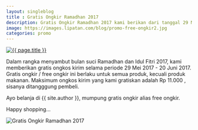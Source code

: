 ```yaml
---
layout: singleblog
title : Gratis Ongkir Ramadhan 2017
description: Gratis Ongkir Ramadhan 2017 kami berikan dari tanggal 29 Mei 2017 - 20 Juni 2017. Ayo belanja, mumpung gratis ongkir alias free ongkir, selamat berbelanja.
image: https://images.lipatan.com/blog/promo-free-ongkir2.jpg
categories: promo
---
```


<a href="{{ page.image }}" title="{{ page.title }}"><img src="{{ page.image }}" alt="{{ page.title }}" title="{{ page.title }}"></a>
<p>Dalam rangka menyambut bulan suci Ramadhan dan Idul Fitri 2017, kami memberikan gratis ongkos kirim selama periode 29 Mei 2017 - 20 Juni 2017. Gratis ongkir / free ongkir ini berlaku untuk semua produk, kecuali produk makanan. Maksimum ongkos kirim yang kami gratiskan adalah Rp 11.000 , sisanya ditangggung pembeli.</p>

<p>Ayo belanja di {{ site.author }}, mumpung gratis ongkir alias free ongkir.</p>

<p>Happy shopping...</p>

<img style="display: block; margin-left: auto; margin-right: auto; max-width: 100%; height: auto;" src="https://images.lipatan.com/blog/promo-free-ongkir.jpg" alt="Gratis Ongkir Ramadhan 2017" title="Gratis Ongkir Ramadhan 2017"><br>